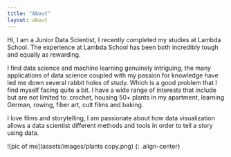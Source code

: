 ```yaml
---
title: "About"
layout: about
---
```


Hi, I am a Junior Data Scientist, I recently completed my studies at Lambda School. The experience at Lambda School has 
been both incredibly tough and equally as rewarding.

I find data science and machine learning genuinely intriguing, the many applications of data science coupled with my 
passion for knowledge have led me down several rabbit holes of study. Which is a good problem that I find myself facing 
quite a bit. I have a wide range of interests that include but are not limited to: crochet, housing 50+ plants in my 
apartment, learning German, rowing, fiber art, cult films and baking.

I love films and storytelling, I am passionate about how data visualization 
allows a data scientist different methods and tools in order to tell a story using data.



![pic of me](assets/images/plants copy.png) {: .align-center}
